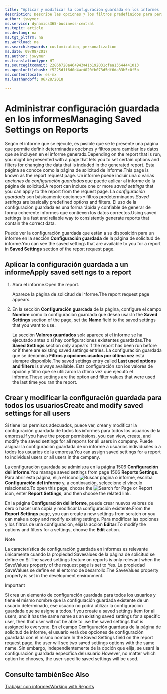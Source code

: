 ```yaml
---
title: "Aplicar y modificar la configuración guardada en los informes | Documentos de Microsoft"
description: Describe las opciones y los filtros predefinidos para personalizar un informe y para generar los datos correctos.
author: jswymer
ms.service: dynamics365-business-central
ms.topic: article
ms.devlang: na
ms.tgt_pltfrm: na
ms.workload: na
ms.search.keywords: customization, personalization
ms.date: 09/08/2017
ms.author: jswymer
ms.translationtype: HT
ms.sourcegitcommit: 2286b728a464943841b192031cfea13644441013
ms.openlocfilehash: f5225d1f6d0d4ac0020fb073d5df6da83b5c0f5b
ms.contentlocale: es-mx
ms.lasthandoff: 06/28/2018

---
```

# <a name="managing-saved-settings-on-reports"></a><span data-ttu-id="e53a0-103">Administrar configuración guardada en los informes</span><span class="sxs-lookup"><span data-stu-id="e53a0-103">Managing Saved Settings on Reports</span></span>
<span data-ttu-id="e53a0-104">Según el informe que se ejecute, es posible que se le presente una página que permite definir determinadas opciones y filtros para cambiar los datos que se incluyen en el informe generado.</span><span class="sxs-lookup"><span data-stu-id="e53a0-104">Depending on the report that is run, you might be presented with a page that lets you to set certain options and filters for changing the data that is included in the generated report.</span></span> <span data-ttu-id="e53a0-105">Esta página se conoce como la página de solicitud de informe.</span><span class="sxs-lookup"><span data-stu-id="e53a0-105">This page is known as the report request page.</span></span> <span data-ttu-id="e53a0-106">Un informe puede incluir una o varias *opciones de configuración guardadas* que puede aplicar al informe de la página de solicitud.</span><span class="sxs-lookup"><span data-stu-id="e53a0-106">A report can include one or more *saved settings* that you can apply to the report from the request page.</span></span> <span data-ttu-id="e53a0-107">La *configuración guardada* son básicamente opciones y filtros predeterminados.</span><span class="sxs-lookup"><span data-stu-id="e53a0-107">*Saved settings* are basically predefined options and filters.</span></span> <span data-ttu-id="e53a0-108">El uso de la configuración guardada es una forma rápida y confiable de generar de forma coherente informes que contienen los datos correctos.</span><span class="sxs-lookup"><span data-stu-id="e53a0-108">Using saved settings is a fast and reliable way to consistently generate reports that contain the correct data.</span></span>

<span data-ttu-id="e53a0-109">Puede ver la configuración guardada que están a su disposición para un informe en la sección **Configuración guardada** de la página de solicitud de informe.</span><span class="sxs-lookup"><span data-stu-id="e53a0-109">You can see the saved settings that are available to you for a report in **Saved Settings** section of the report request page.</span></span>  

## <a name="apply-saved-settings-to-a-report"></a><span data-ttu-id="e53a0-110">Aplicar la configuración guardada a un informe</span><span class="sxs-lookup"><span data-stu-id="e53a0-110">Apply saved settings to a report</span></span>
1. <span data-ttu-id="e53a0-111">Abra el informe.</span><span class="sxs-lookup"><span data-stu-id="e53a0-111">Open the report.</span></span>

   <span data-ttu-id="e53a0-112">Aparece la página de solicitud de informe.</span><span class="sxs-lookup"><span data-stu-id="e53a0-112">The report request page appears.</span></span>    
2. <span data-ttu-id="e53a0-113">En la sección **Configuración guardada** de la página, configure el campo **Nombre** como la configuración guardada que desea usar.</span><span class="sxs-lookup"><span data-stu-id="e53a0-113">In the **Saved Settings** section of the page, set the **Name** field  to the saved settings that you want to use.</span></span>

   <span data-ttu-id="e53a0-114">La sección **Valores guardados** solo aparece si el informe se ha ejecutado antes o si hay configuraciones existentes guardadas.</span><span class="sxs-lookup"><span data-stu-id="e53a0-114">The **Saved Settings** section only appears if the report has been run before or if there are existing saved settings entries.</span></span> <span data-ttu-id="e53a0-115">La configuración guardada que se denomina **Filtros y opciones usados por última vez** está siempre disponible.</span><span class="sxs-lookup"><span data-stu-id="e53a0-115">The saved settings entry called **Last used options and filters** is always available.</span></span> <span data-ttu-id="e53a0-116">Esta configuración son los valores de opción y filtro que se utilizaron la última vez que ejecutó el informe.</span><span class="sxs-lookup"><span data-stu-id="e53a0-116">These settings are the option and filter values that were used the last time you ran the report.</span></span>

## <a name="create-and-modify-saved-settings-for-all-users"></a><span data-ttu-id="e53a0-117">Crear y modificar la configuración guardada para todos los usuarios</span><span class="sxs-lookup"><span data-stu-id="e53a0-117">Create and modify saved settings for all users</span></span>
<span data-ttu-id="e53a0-118">Si tiene los permisos adecuados, puede ver, crear y modificar la configuración guardada de todos los informes para todos los usuarios de la empresa.</span><span class="sxs-lookup"><span data-stu-id="e53a0-118">If you have the proper permissions, you can view, create, and modify the saved settings for all reports for all users in company.</span></span> <span data-ttu-id="e53a0-119">Puede asignar la configuración guardada de un informe a usuarios individuales o a todos los usuarios de la empresa.</span><span class="sxs-lookup"><span data-stu-id="e53a0-119">You can assign saved settings for a report to individual users or all users in the company.</span></span>

<span data-ttu-id="e53a0-120">La configuración guardada se administra en la página 1506 **Configuración del informe**.</span><span class="sxs-lookup"><span data-stu-id="e53a0-120">You manage saved settings from page 1506 **Reports Settings**.</span></span> <span data-ttu-id="e53a0-121">Para abrir esta página, elija el icono ![Buscar página o informe](media/ui-search/search_small.png "icono Buscar página o informe"), escriba **Configuración del informe** y, a continuación, seleccione el vínculo relacionado.</span><span class="sxs-lookup"><span data-stu-id="e53a0-121">To open this page, choose the ![Search for Page or Report](media/ui-search/search_small.png "Search for Page or Report icon") icon, enter **Report Settings**, and then choose the related link.</span></span>

<span data-ttu-id="e53a0-122">En la página **Configuración del informe**, puede crear nuevos valores de cero o hacer una copia y modificar la configuración existente.</span><span class="sxs-lookup"><span data-stu-id="e53a0-122">From the **Report Settings** page, you can create a new settings from scratch or you can make a copy and modify existing settings.</span></span> <span data-ttu-id="e53a0-123">Para modificar las opciones y los filtros de una configuración, elija la acción **Editar**.</span><span class="sxs-lookup"><span data-stu-id="e53a0-123">To modify the options and filters for a settings, choose the **Edit** action.</span></span>

> [!NOTE]
> <span data-ttu-id="e53a0-124">La característica de configuración guardada en informes es relevante únicamente cuando la propiedad SaveValues de la página de solicitud se define en Sí.</span><span class="sxs-lookup"><span data-stu-id="e53a0-124">The saved settings feature on reports is only relevant when the SaveValues property of the request page is set to Yes.</span></span> <span data-ttu-id="e53a0-125">La propiedad SaveValues se define en el entorno de desarrollo.</span><span class="sxs-lookup"><span data-stu-id="e53a0-125">The SaveValues property property is set in the development environment.</span></span>  

> [!Important]
> <span data-ttu-id="e53a0-126">Si crea un elemento de configuración guardada para todos los usuarios y tiene el mismo nombre que la configuración guardada existente de un usuario determinado, ese usuario no podrá utilizar la configuración guardada que se asigne a todos.</span><span class="sxs-lookup"><span data-stu-id="e53a0-126">If you create a saved settings item for all users, and it has the same name as an existing saved settings for a specific user, then that user will not be able to use the saved settings that is assigned to everyone.</span></span>  <span data-ttu-id="e53a0-127">En el campo Configuración guardada de la página de solicitud de informe, el usuario verá dos opciones de configuración guardada con el mismo nombre.</span><span class="sxs-lookup"><span data-stu-id="e53a0-127">In the Saved Settings field on the report request page, the user will see two saved settings options with the same name.</span></span> <span data-ttu-id="e53a0-128">Sin embargo, independientemente de la opción que elija, se usará la configuración guardada específica del usuario.</span><span class="sxs-lookup"><span data-stu-id="e53a0-128">However, no matter which option he chooses, the user-specific saved settings will be used.</span></span>

## <a name="see-also"></a><span data-ttu-id="e53a0-129">Consulte también</span><span class="sxs-lookup"><span data-stu-id="e53a0-129">See Also</span></span>
[<span data-ttu-id="e53a0-130">Trabajar con informes</span><span class="sxs-lookup"><span data-stu-id="e53a0-130">Working with Reports</span></span>](ui-work-report.md)  

